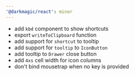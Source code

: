 ```yaml
---
'@darkmagic/react': minor
---
```


- add `kbd` component to show shortcuts
- export `writeToClipboard` function
- add support for `shortcut` to tooltip
- add support for `tooltip` to `IconButton`
- add tooltip to `Drawer` close button
- add `4xs` cell width for icon columns
- don't bind mousetrap when no key is provided
